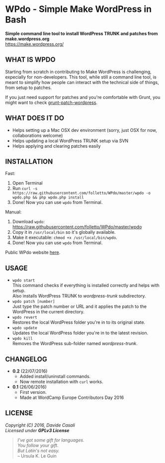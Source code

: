 WPdo - Simple Make WordPress in Bash
====================================

**Simple command line tool to install WordPress TRUNK and patches from make.wordpress.org**  
<https://make.wordpress.org/>


WHAT IS WPDO
------------

Starting from scratch in contributing to Make WordPress is challenging, expecially for non-developers.
This tool, while still a command line tool, is meant to simplify how people can interact with the technical side of things, from setup to patches.

If you just need support for patches and you're comfortable with Grunt, you might want to check [grunt-patch-wordpress](https://www.npmjs.com/package/grunt-patch-wordpress).

WHAT DOES IT DO
---------------

* Helps setting up a Mac OSX dev environment (sorry, just OSX for now, collaborations welcome)
* Helps updating a local WordPress TRUNK setup via SVN
* Helps applying and clearing patches easily


INSTALLATION
------------

Fast:

1. Open Terminal
2. Run `curl -s https://raw.githubusercontent.com/folletto/WPdo/master/wpdo -o wpdo.php && php wpdo.php install`
3. Done! Now you can use `wpdo` from Terminal.

Manual:

1. Download `wpdo`: https://raw.githubusercontent.com/folletto/WPdo/master/wpdo
2. Copy it in `/usr/local/bin` so it's globally available.
3. Make it executable: `chmod +x /usr/local/bin/wpdo`.
4. Done! Now you can use `wpdo` from Terminal.

Public WPdo website [here](https://folletto.github.io/WPdo/).

USAGE
-----

* `wpdo start`  
  This command checks if everything is installed correctly and helps with setup.  
  Also installs WordPress TRUNK to _wordpress-trunk_ subdirectory.
* `wpdo patch [number]`  
  Just type the patch number or URL and it applies the patch to the WordPress in the current directory.
* `wpdo revert`  
  Restores the local WordPress folder you're in to its original state.
* `wpdo update`  
  Updates the local WordPress folder you're in to the latest revision.
* `wpdo kill`  
  Removes the WordPress sub-folder named _wordpress-trunk_.


CHANGELOG
---------

* **0.2** (22/07/2016)
  * Added install/uninstall commands.
  * Now remote installation with `curl` works.
* **0.1** (26/06/2016)
  * First version.
  * Made at WordCamp Europe Contributors Day 2016


LICENSE
-------

  _Copyright (C) 2016, Davide Casali_  
  _Licensed under **GPLv3 License**_

> _I've got some gift for languages.  
  You follow your gift.  
  But Latin's not easy._  
  – Ursula K. Le Guin

